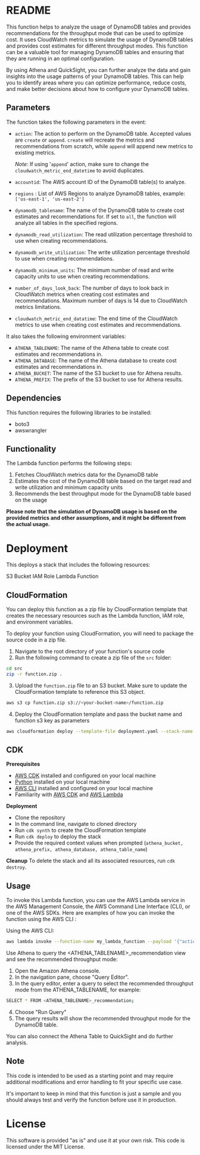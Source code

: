 # README

This function helps to analyze the usage of DynamoDB tables and provides recommendations for the throughput mode that can be used to optimize cost. It uses CloudWatch metrics to simulate the usage of DynamoDB tables and provides cost estimates for different throughput modes. This function can be a valuable tool for managing DynamoDB tables and ensuring that they are running in an optimal configuration.

By using Athena and QuickSight, you can further analyze the data and gain insights into the usage patterns of your DynamoDB tables. This can help you to identify areas where you can optimize performance, reduce costs, and make better decisions about how to configure your DynamoDB tables.

## Parameters

The function takes the following parameters in the event:

- `action`: The action to perform on the DynamoDB table. Accepted values are `create` or `append`. `create` will recreate the metrics and recommendations from scratch, while `append` will append new metrics to existing metrics.

    *Note:* If using '`append`' action, make sure to change the `cloudwatch_metric_end_datetime` to avoid duplicates.
- `accountid`: The AWS account ID of the DynamoDB table(s) to analyze.
- `regions` : List of AWS Regions to analyze DynamoDB tables, example: `['us-east-1', 'us-east-2']`
- `dynamodb_tablename`: The name of the DynamoDB table to create cost estimates and recommendations for. If set to `all`, the function will analyze all tables in the specified regions.
- `dynamodb_read_utilization`: The read utilization percentage threshold to use when creating recommendations.
- `dynamodb_write_utilization`: The write utilization percentage threshold to use when creating recommendations.
- `dynamodb_minimum_units`: The minimum number of read and write capacity units to use when creating recommendations.
- `number_of_days_look_back`: The number of days to look back in CloudWatch metrics when creating cost estimates and recommendations. Maximum number of days is 14 due to CloudWatch metrics limitations.
- `cloudwatch_metric_end_datatime`: The end time of the CloudWatch metrics to use when creating cost estimates and recommendations.

It also takes the following environment variables:

- `ATHENA_TABLENAME`: The name of the Athena table to create cost estimates and recommendations in.
- `ATHENA_DATABASE`: The name of the Athena database to create cost estimates and recommendations in.
- `ATHENA_BUCKET`: The name of the S3 bucket to use for Athena results.
- `ATHENA_PREFIX`: The prefix of the S3 bucket to use for Athena results.

## Dependencies

This function requires the following libraries to be installed:

- boto3
- awswrangler

## Functionality

The Lambda function performs the following steps:

1. Fetches CloudWatch metrics data for the DynamoDB table
2. Estimates the cost of the DynamoDB table based on the target read and write utilization and minimum capacity units
3. Recommends the best throughput mode for the DynamoDB table based on the usage

**Please note that the simulation of DynamoDB usage is based on the provided metrics and other assumptions, and it might be different from the actual usage.**
# Deployment

This deploys a stack that includes the following resources:

S3 Bucket
IAM Role
Lambda Function
## CloudFormation
You can deploy this function as a zip file by CloudFormation template that creates the necessary resources such as the Lambda function, IAM role, and environment variables.

To deploy your function using CloudFormation, you will need to package the source code in a zip file.

1. Navigate to the root directory of your function's source code
2. Run the following command to create a zip file of the `src` folder:

  ```sh
  cd src
  zip -r function.zip .
  ```

3. Upload the `function.zip` file to an S3 bucket. Make sure to update the CloudFormation template to reference this S3 object.

  ```sh
  aws s3 cp function.zip s3://<your-bucket-name>/function.zip
  ```

4. Deploy the CloudFormation template and pass the bucket name and function s3 key as parameters

  ```sh
  aws cloudformation deploy --template-file deployment.yaml --stack-name dynamodb-estimation --parameter-overrides LambdaFunctionS3Bucket=<your-bucket-name> LambdaFunctionS3Key=<function.zip> --capabilities CAPABILITY_IAM
  ```

## CDK

**Prerequisites**

- [AWS CDK](https://aws.amazon.com/cdk/) installed and configured on your local machine
- [Python](https://www.python.org/downloads/) installed on your local machine
- [AWS CLI](https://aws.amazon.com/cli/) installed and configured on your local machine
- Familiarity with [AWS CDK](https://aws.amazon.com/cdk/) and [AWS Lambda](https://aws.amazon.com/lambda/)

**Deployment**

- Clone the repository
- In the command line, navigate to cloned directory
- Run `cdk synth` to create the CloudFormation template
- Run `cdk deploy` to deploy the stack
- Provide the required context values when prompted (`athena_bucket, athena_prefix, athena_database, athena_table_name`)

**Cleanup**
To delete the stack and all its associated resources, run `cdk destroy`.
## Usage

To invoke this Lambda function, you can use the AWS Lambda service in the AWS Management Console, the AWS Command Line Interface (CLI), or one of the AWS SDKs. Here are examples of how you can invoke the function using the AWS CLI :

Using the AWS CLI:

  ```sh
  aws lambda invoke --function-name my_lambda_function --payload '{"action":"create","regions": ["us-east-1"], "accountid":"123456789","dynamodb_tablename":"all","dynamodb_read_utilization":70,"dynamodb_write_utilization":70,"dynamodb_minimum_units":5,"number_of_days_look_back":12,"cloudwatch_metric_end_datatime":"2023-01-26 00:00:00"}' response.json
  ```

Use Athena to query the <ATHENA_TABLENAME>_recommendation view and see the recommended throughput mode:

1.  Open the Amazon Athena console.
2.  In the navigation pane, choose "Query Editor".
3.  In the query editor, enter a query to select the recommended throughput mode from the ATHENA_TABLENAME, for example:

  ```sh
  SELECT * FROM <ATHENA_TABLENAME>_recommendation;
  ```

4. Choose "Run Query"
5. The query results will show the recommended throughput mode for the DynamoDB table.

You can also connect the Athena Table to QuickSight and do further analysis.
## Note

This code is intended to be used as a starting point and may require additional modifications and error handling to fit your specific use case.

It's important to keep in mind that this function is just a sample and you should always test and verify the function before use it in production.

# License
This software is provided "as is" and use it at your own risk.
This code is licensed under the MIT License.
